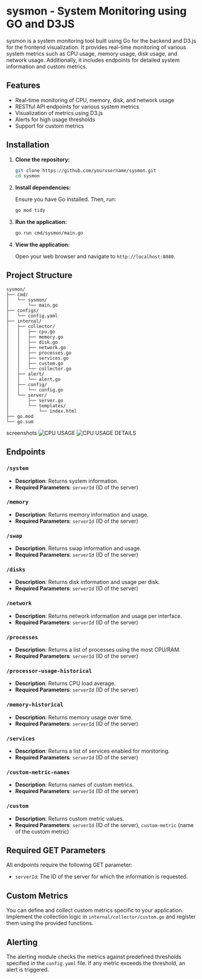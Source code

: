 # sysmon - System Monitoring using GO and D3JS

sysmon is a system monitoring tool built using Go for the backend and D3.js for the frontend visualization. It provides real-time monitoring of various system metrics such as CPU usage, memory usage, disk usage, and network usage. Additionally, it includes endpoints for detailed system information and custom metrics.

## Features

- Real-time monitoring of CPU, memory, disk, and network usage
- RESTful API endpoints for various system metrics
- Visualization of metrics using D3.js
- Alerts for high usage thresholds
- Support for custom metrics

## Installation

1. **Clone the repository:**

    ```sh
    git clone https://github.com/yourusername/sysmon.git
    cd sysmon
    ```

2. **Install dependencies:**

    Ensure you have Go installed. Then, run:

    ```sh
    go mod tidy
    ```

3. **Run the application:**

    ```sh
    go run cmd/sysmon/main.go
    ```

4. **View the application:**

    Open your web browser and navigate to `http://localhost:8080`.

## Project Structure

```plaintext
sysmon/
├── cmd/
│   └── sysmon/
│       └── main.go
├── configs/
│   └── config.yaml
├── internal/
│   ├── collector/
│   │   ├── cpu.go
│   │   ├── memory.go
│   │   ├── disk.go
│   │   ├── network.go
│   │   ├── processes.go
│   │   ├── services.go
│   │   ├── custom.go
│   │   └── collector.go
│   ├── alert/
│   │   └── alert.go
│   ├── config/
│   │   └── config.go
│   └── server/
│       ├── server.go
│       └── templates/
│           └── index.html
├── go.mod
└── go.sum

```

screenshots
![CPU USAGE](./cpu-usage.png)
![CPU USAGE DETAILS](./cpu-usage-details.png)

## Endpoints

### `/system`

- **Description**: Returns system information.
- **Required Parameters**: `serverId` (ID of the server)

### `/memory`

- **Description**: Returns memory information and usage.
- **Required Parameters**: `serverId` (ID of the server)

### `/swap`

- **Description**: Returns swap information and usage.
- **Required Parameters**: `serverId` (ID of the server)

### `/disks`

- **Description**: Returns disk information and usage per disk.
- **Required Parameters**: `serverId` (ID of the server)

### `/network`

- **Description**: Returns network information and usage per interface.
- **Required Parameters**: `serverId` (ID of the server)

### `/processes`

- **Description**: Returns a list of processes using the most CPU/RAM.
- **Required Parameters**: `serverId` (ID of the server)

### `/processor-usage-historical`

- **Description**: Returns CPU load average.
- **Required Parameters**: `serverId` (ID of the server)

### `/memory-historical`

- **Description**: Returns memory usage over time.
- **Required Parameters**: `serverId` (ID of the server)

### `/services`

- **Description**: Returns a list of services enabled for monitoring.
- **Required Parameters**: `serverId` (ID of the server)

### `/custom-metric-names`

- **Description**: Returns names of custom metrics.
- **Required Parameters**: `serverId` (ID of the server)

### `/custom`

- **Description**: Returns custom metric values.
- **Required Parameters**: `serverId` (ID of the server), `custom-metric` (name of the custom metric)

## Required GET Parameters

All endpoints require the following GET parameter:

- `serverId`: The ID of the server for which the information is requested.

## Custom Metrics

You can define and collect custom metrics specific to your application. Implement the collection logic in `internal/collector/custom.go` and register them using the provided functions.

## Alerting

The alerting module checks the metrics against predefined thresholds specified in the `config.yaml` file. If any metric exceeds the threshold, an alert is triggered.
